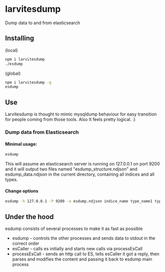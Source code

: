 # larvitesdump

Dump data to and from elasticsearch

## Installing

(local)
```bash
npm i larvitesdump
./esdump
```

(global)
```bash
npm i larvitesdump -g
esdump
```

## Use

Larvitesdump is thought to mimic mysqldump behaviour for easy transition for people coming from those tools. Also It feels pretty logical. :)

### Dump data from Elasticsearch

#### Minimal usage:

```bash
esdump
```

This will assume an elasticsearch server is running on 127.0.0.1 on port 9200 and it will output two files named "esdump_structure.ndjson" and esdump_data.ndjson in the current directory, containing all indices and all types.

#### Change options

```bash
esdump -h 127.0.0.1 -P 9200 -o esdump.ndjson indice_name type_name1 type_name2 ...
```

## Under the hood

esdump consists of several processes to make it as fast as possible

* esdump - controls the other processes and sends data to stdout in the correct order
* esCaller - calls es initially and starts new calls via processEsCall
* processEsCall - sends an http call to ES, tells esCaller it got a reply, then parses and modifies the content and passing it back to esdump main process
